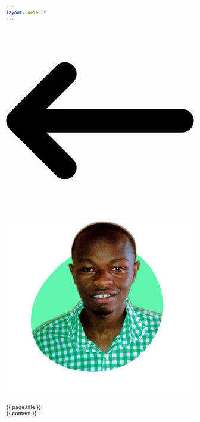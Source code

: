 ```yaml
---
layout: default
---
```


<div class="max-w-4xl min-h-screen p-6 py-24 mx-auto bg-white">
  <div>
    <a href="/" class="flex items-center space-x-3 hover:text-blue-400">
      <svg class="w-8 h-8 fill-current" xmlns="http://www.w3.org/2000/svg" viewBox="0 0 512 512"><!--! Font Awesome Pro 6.3.0 by @fontawesome - https://fontawesome.com License - https://fontawesome.com/license (Commercial License) Copyright 2023 Fonticons, Inc. -->
      <path d="M9.4 233.4c-12.5 12.5-12.5 32.8 0 45.3l128 128c12.5 12.5 32.8 12.5 45.3 0s12.5-32.8 0-45.3L109.3 288 480 288c17.7 0 32-14.3 32-32s-14.3-32-32-32l-370.7 0 73.4-73.4c12.5-12.5 12.5-32.8 0-45.3s-32.8-12.5-45.3 0l-128 128z"/>
      </svg>
      <img class="w-auto h-16" src="/assets/images/avatar.png">
    </a>
  </div>

  <div class="mt-3 text-5xl font-extrabold text-center">
    {{ page.title }}
  </div>
  
  <div class="mt-3 prose lg:prose-xl">
    {{ content }}
  </div>
</div>
